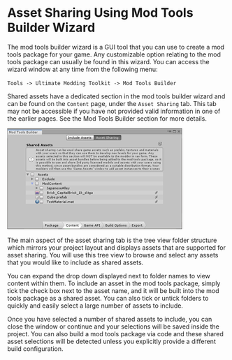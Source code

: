 ﻿Asset Sharing Using Mod Tools Builder Wizard   
============================================

The mod tools builder wizard is a GUI tool that you can use to create a mod tools package for your game. Any customizable option relating to the mod tools package can usually be found in this wizard. You can access the wizard window at any time from the following menu:

`Tools -> Ultimate Modding Toolkit -> Mod Tools Builder`

Shared assets have a dedicated section in the mod tools builder wizard and can be found on the `Content` page, under the `Asset Sharing` tab. This tab may not be accessible if you have not provided valid information in one of the earlier pages. See the Mod Tools Builder section for more details.

![](https://raw.githubusercontent.com/TrivialInteractive/Ultimate-Modding-Toolkit-Documentation/main/MarkdownDocumentation/Images/Asset%20Sharing/Build%20Tools%20Wizard%20-%20Asset%20Sharing.png)

The main aspect of the asset sharing tab is the tree view folder structure which mirrors your project layout and displays assets that are supported for asset sharing. You will use this tree view to browse and select any assets that you would like to include as shared assets. 

You can expand the drop down displayed next to folder names to view content within them. To include an asset in the mod tools package, simply tick the check box next to the asset name, and it will be built into the mod tools package as a shared asset. You can also tick or untick folders to quickly and easily select a large number of assets to include.

Once you have selected a number of shared assets to include, you can close the window or continue and your selections will be saved inside the project. You can also build a mod tools package via code and these shared asset selections will be detected unless you explicitly provide a different build configuration.
